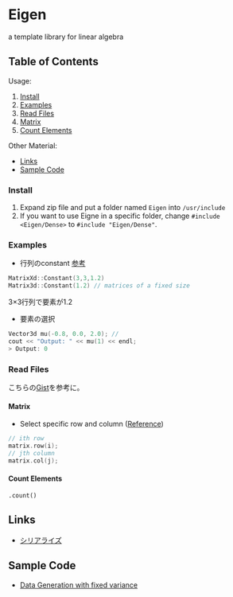# Eigen
a template library for linear algebra

## Table of Contents
Usage:
1. [Install](#install)
2. [Examples](#examples)
3. [Read Files](#read-files)
4. [Matrix](#matrix)
5. [Count Elements](#count-elements)


Other Material: 
* [Links](#links)
* [Sample Code](#sample-code)

### Install
1. Expand zip file and put a folder named `Eigen` into `/usr/include`
2. If you want to use Eigne in a specific folder, change `#include <Eigen/Dense>` to `#include "Eigen/Dense"`.

### Examples
* 行列のconstant [参考](http://eigen.tuxfamily.org/dox/GettingStarted.html)
```cpp
MatrixXd::Constant(3,3,1.2)
Matrix3d::Constant(1.2) // matrices of a fixed size
```
3×3行列で要素が1.2

* 要素の選択
```cpp
Vector3d mu(-0.8, 0.0, 2.0); //
cout << "Output: " << mu(1) << endl;
> Output: 0
```

### Read Files
こちらの[Gist](https://gist.github.com/Shusei-E/f632c9a7b7e197cf50709915d210f7c8)を参考に。

#### Matrix
* Select specific row and column ([Reference](https://eigen.tuxfamily.org/dox/group__TutorialBlockOperations.html))
```cpp
// ith row	
matrix.row(i);
// jth column
matrix.col(j);
```

#### Count Elements
`.count()`

## Links
* [シリアライズ](http://qiita.com/Soramichi/items/611db0551d7df28d5233)

## Sample Code
* [Data Generation with fixed variance](https://gist.github.com/Shusei-E/adbfd85aa67d9ac9ef6e122142c4239d)

